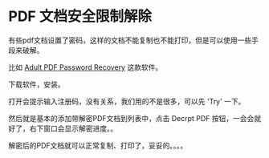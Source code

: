 

# PDF 文档安全限制解除

有些pdf文档设置了密码，这样的文档不能复制也不能打印，但是可以使用一些手段来破解。

比如 [Adult PDF Password Recovery](http://download.pchome.net/utility/encrpt/download-62441.html) 这款软件。

下载软件，安装。

打开会提示输入注册码，没有关系，我们用的不是很多，可以先 'Try' 一下。

然后就是基本的添加带解密PDF文档到列表中，点击 Decrpt PDF 按钮，一会会就好了，右下窗口会显示解密进度。。

解密后的PDF文档就可以正常复制、打印了，妥妥的。。。。

